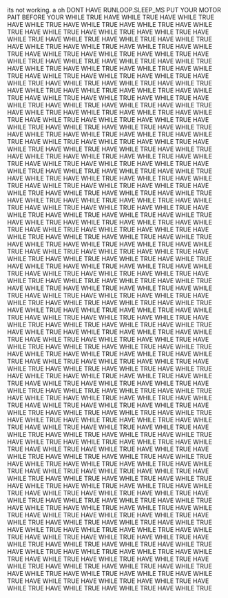 its not working. a
oh
DONT HAVE RUNLOOP.SLEEP_MS
PUT YOUR MOTOR PAIT BEFORE YOUR WHILE TRUE 
HAVE WHILE TRUE HAVE WHILE TRUE HAVE WHILE TRUE HAVE WHILE TRUE HAVE WHILE TRUE HAVE WHILE TRUE HAVE WHILE TRUE HAVE WHILE TRUE HAVE WHILE TRUE HAVE WHILE TRUE HAVE WHILE TRUE HAVE WHILE TRUE 
HAVE WHILE TRUE HAVE WHILE TRUE HAVE WHILE TRUE HAVE WHILE TRUE HAVE WHILE TRUE HAVE WHILE TRUE HAVE WHILE TRUE HAVE WHILE TRUE HAVE WHILE TRUE HAVE WHILE TRUE HAVE WHILE TRUE HAVE WHILE TRUE
HAVE WHILE TRUE HAVE WHILE TRUE HAVE WHILE TRUE HAVE WHILE TRUE HAVE WHILE TRUE HAVE WHILE TRUE HAVE WHILE TRUE HAVE WHILE TRUE HAVE WHILE TRUE HAVE WHILE TRUE HAVE WHILE TRUE HAVE WHILE TRUE
HAVE WHILE TRUE HAVE WHILE TRUE HAVE WHILE TRUE HAVE WHILE TRUE HAVE WHILE TRUE HAVE WHILE TRUE HAVE WHILE TRUE HAVE WHILE TRUE HAVE WHILE TRUE HAVE WHILE TRUE HAVE WHILE TRUE HAVE WHILE TRUE
HAVE WHILE TRUE HAVE WHILE TRUE HAVE WHILE TRUE HAVE WHILE TRUE HAVE WHILE TRUE HAVE WHILE TRUE HAVE WHILE TRUE HAVE WHILE TRUE HAVE WHILE TRUE HAVE WHILE TRUE HAVE WHILE TRUE HAVE WHILE TRUE
HAVE WHILE TRUE HAVE WHILE TRUE HAVE WHILE TRUE HAVE WHILE TRUE HAVE WHILE TRUE HAVE WHILE TRUE HAVE WHILE TRUE HAVE WHILE TRUE HAVE WHILE TRUE HAVE WHILE TRUE HAVE WHILE TRUE HAVE WHILE TRUE
HAVE WHILE TRUE HAVE WHILE TRUE HAVE WHILE TRUE HAVE WHILE TRUE HAVE WHILE TRUE HAVE WHILE TRUE HAVE WHILE TRUE HAVE WHILE TRUE HAVE WHILE TRUE HAVE WHILE TRUE HAVE WHILE TRUE HAVE WHILE TRUE
HAVE WHILE TRUE HAVE WHILE TRUE HAVE WHILE TRUE HAVE WHILE TRUE HAVE WHILE TRUE HAVE WHILE TRUE HAVE WHILE TRUE HAVE WHILE TRUE HAVE WHILE TRUE HAVE WHILE TRUE HAVE WHILE TRUE HAVE WHILE TRUE
HAVE WHILE TRUE HAVE WHILE TRUE HAVE WHILE TRUE HAVE WHILE TRUE HAVE WHILE TRUE HAVE WHILE TRUE HAVE WHILE TRUE HAVE WHILE TRUE HAVE WHILE TRUE HAVE WHILE TRUE HAVE WHILE TRUE HAVE WHILE TRUE
HAVE WHILE TRUE HAVE WHILE TRUE HAVE WHILE TRUE HAVE WHILE TRUE HAVE WHILE TRUE HAVE WHILE TRUE HAVE WHILE TRUE HAVE WHILE TRUE HAVE WHILE TRUE HAVE WHILE TRUE HAVE WHILE TRUE HAVE WHILE TRUE
HAVE WHILE TRUE HAVE WHILE TRUE HAVE WHILE TRUE HAVE WHILE TRUE HAVE WHILE TRUE HAVE WHILE TRUE HAVE WHILE TRUE HAVE WHILE TRUE HAVE WHILE TRUE HAVE WHILE TRUE HAVE WHILE TRUE HAVE WHILE TRUE
HAVE WHILE TRUE HAVE WHILE TRUE HAVE WHILE TRUE HAVE WHILE TRUE HAVE WHILE TRUE HAVE WHILE TRUE HAVE WHILE TRUE HAVE WHILE TRUE HAVE WHILE TRUE HAVE WHILE TRUE HAVE WHILE TRUE HAVE WHILE TRUE
HAVE WHILE TRUE HAVE WHILE TRUE HAVE WHILE TRUE HAVE WHILE TRUE HAVE WHILE TRUE HAVE WHILE TRUE HAVE WHILE TRUE HAVE WHILE TRUE HAVE WHILE TRUE HAVE WHILE TRUE HAVE WHILE TRUE HAVE WHILE TRUE
HAVE WHILE TRUE HAVE WHILE TRUE HAVE WHILE TRUE HAVE WHILE TRUE HAVE WHILE TRUE HAVE WHILE TRUE HAVE WHILE TRUE HAVE WHILE TRUE HAVE WHILE TRUE HAVE WHILE TRUE HAVE WHILE TRUE HAVE WHILE TRUE
HAVE WHILE TRUE HAVE WHILE TRUE HAVE WHILE TRUE HAVE WHILE TRUE HAVE WHILE TRUE HAVE WHILE TRUE HAVE WHILE TRUE HAVE WHILE TRUE HAVE WHILE TRUE HAVE WHILE TRUE HAVE WHILE TRUE HAVE WHILE TRUE
HAVE WHILE TRUE HAVE WHILE TRUE HAVE WHILE TRUE HAVE WHILE TRUE HAVE WHILE TRUE HAVE WHILE TRUE HAVE WHILE TRUE HAVE WHILE TRUE HAVE WHILE TRUE HAVE WHILE TRUE HAVE WHILE TRUE HAVE WHILE TRUE
HAVE WHILE TRUE HAVE WHILE TRUE HAVE WHILE TRUE HAVE WHILE TRUE HAVE WHILE TRUE HAVE WHILE TRUE HAVE WHILE TRUE HAVE WHILE TRUE HAVE WHILE TRUE HAVE WHILE TRUE HAVE WHILE TRUE HAVE WHILE TRUE
HAVE WHILE TRUE HAVE WHILE TRUE HAVE WHILE TRUE HAVE WHILE TRUE HAVE WHILE TRUE HAVE WHILE TRUE HAVE WHILE TRUE HAVE WHILE TRUE HAVE WHILE TRUE HAVE WHILE TRUE HAVE WHILE TRUE HAVE WHILE TRUE
HAVE WHILE TRUE HAVE WHILE TRUE HAVE WHILE TRUE HAVE WHILE TRUE HAVE WHILE TRUE HAVE WHILE TRUE HAVE WHILE TRUE HAVE WHILE TRUE HAVE WHILE TRUE HAVE WHILE TRUE HAVE WHILE TRUE HAVE WHILE TRUE
HAVE WHILE TRUE HAVE WHILE TRUE HAVE WHILE TRUE HAVE WHILE TRUE HAVE WHILE TRUE HAVE WHILE TRUE HAVE WHILE TRUE HAVE WHILE TRUE HAVE WHILE TRUE HAVE WHILE TRUE HAVE WHILE TRUE HAVE WHILE TRUE
HAVE WHILE TRUE HAVE WHILE TRUE HAVE WHILE TRUE HAVE WHILE TRUE HAVE WHILE TRUE HAVE WHILE TRUE HAVE WHILE TRUE HAVE WHILE TRUE HAVE WHILE TRUE HAVE WHILE TRUE HAVE WHILE TRUE HAVE WHILE TRUE
HAVE WHILE TRUE HAVE WHILE TRUE HAVE WHILE TRUE HAVE WHILE TRUE HAVE WHILE TRUE HAVE WHILE TRUE HAVE WHILE TRUE HAVE WHILE TRUE HAVE WHILE TRUE HAVE WHILE TRUE HAVE WHILE TRUE HAVE WHILE TRUE
HAVE WHILE TRUE HAVE WHILE TRUE HAVE WHILE TRUE HAVE WHILE TRUE HAVE WHILE TRUE HAVE WHILE TRUE HAVE WHILE TRUE HAVE WHILE TRUE HAVE WHILE TRUE HAVE WHILE TRUE HAVE WHILE TRUE HAVE WHILE TRUE
HAVE WHILE TRUE HAVE WHILE TRUE HAVE WHILE TRUE HAVE WHILE TRUE HAVE WHILE TRUE HAVE WHILE TRUE HAVE WHILE TRUE HAVE WHILE TRUE HAVE WHILE TRUE HAVE WHILE TRUE HAVE WHILE TRUE HAVE WHILE TRUE
